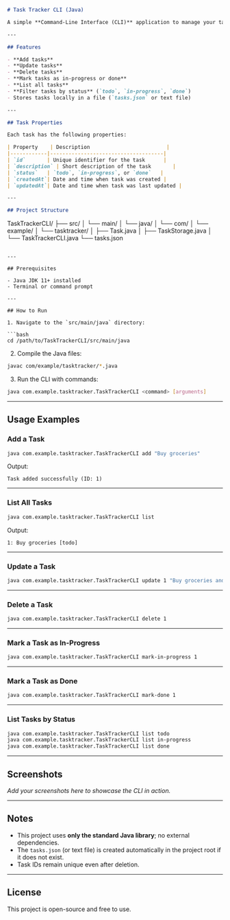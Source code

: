```markdown
# Task Tracker CLI (Java)

A simple **Command-Line Interface (CLI)** application to manage your tasks and to-do list. This project allows you to **add, update, delete, and track tasks** with different statuses: `todo`, `in-progress`, and `done`. All tasks are stored in a local file.

---

## Features

- **Add tasks**  
- **Update tasks**  
- **Delete tasks**  
- **Mark tasks as in-progress or done**  
- **List all tasks**  
- **Filter tasks by status** (`todo`, `in-progress`, `done`)  
- Stores tasks locally in a file (`tasks.json` or text file)  

---

## Task Properties

Each task has the following properties:

| Property    | Description                         |
|------------|-------------------------------------|
| `id`       | Unique identifier for the task      |
| `description` | Short description of the task       |
| `status`   | `todo`, `in-progress`, or `done`   |
| `createdAt`| Date and time when task was created |
| `updatedAt`| Date and time when task was last updated |

---

## Project Structure

```

TaskTrackerCLI/
├── src/
│   └── main/
│       └── java/
│           └── com/
│               └── example/
│                   └── tasktracker/
│                       ├── Task.java
│                       ├── TaskStorage.java
│                       └── TaskTrackerCLI.java
└── tasks.json

````

---

## Prerequisites

- Java JDK 11+ installed  
- Terminal or command prompt  

---

## How to Run

1. Navigate to the `src/main/java` directory:

```bash
cd /path/to/TaskTrackerCLI/src/main/java
````

2. Compile the Java files:

```bash
javac com/example/tasktracker/*.java
```

3. Run the CLI with commands:

```bash
java com.example.tasktracker.TaskTrackerCLI <command> [arguments]
```

---

## Usage Examples

### Add a Task

```bash
java com.example.tasktracker.TaskTrackerCLI add "Buy groceries"
```

Output:

```
Task added successfully (ID: 1)
```

---

### List All Tasks

```bash
java com.example.tasktracker.TaskTrackerCLI list
```

Output:

```
1: Buy groceries [todo]
```

---

### Update a Task

```bash
java com.example.tasktracker.TaskTrackerCLI update 1 "Buy groceries and cook dinner"
```

---

### Delete a Task

```bash
java com.example.tasktracker.TaskTrackerCLI delete 1
```

---

### Mark a Task as In-Progress

```bash
java com.example.tasktracker.TaskTrackerCLI mark-in-progress 1
```

---

### Mark a Task as Done

```bash
java com.example.tasktracker.TaskTrackerCLI mark-done 1
```

---

### List Tasks by Status

```bash
java com.example.tasktracker.TaskTrackerCLI list todo
java com.example.tasktracker.TaskTrackerCLI list in-progress
java com.example.tasktracker.TaskTrackerCLI list done
```

---

## Screenshots

*Add your screenshots here to showcase the CLI in action.*

---

## Notes

* This project uses **only the standard Java library**; no external dependencies.
* The `tasks.json` (or text file) is created automatically in the project root if it does not exist.
* Task IDs remain unique even after deletion.

---

## License

This project is open-source and free to use.

```

